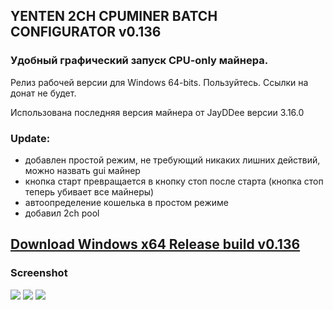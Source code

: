 <h2>YENTEN 2CH CPUMINER BATCH CONFIGURATOR v0.136</h2>
<h3>Удобный графический запуск CPU-only майнера.</h3>

Релиз рабочей версии для Windows 64-bits. Пользуйтесь. Ссылки на донат не будет.

Использована последняя версия майнера от JayDDee версии 3.16.0

<h3>Update:</h3>

* добавлен простой режим, не требующий никаких лишних действий, можно назвать gui майнер
* кнопка старт превращается в кнопку стоп после старта (кнопка стоп теперь убивает все майнеры)
* автоопределение кошелька в простом режиме
* добавил 2ch pool

<h2><a href=https://github.com/ChervyachokMigo/YENTEN-2ch-CPUMINER-BATCH-CONFFIGURER/releases/download/v0.136/YENTEN.2CH.BATCH.CONFIGURATOR.Windows.x64.Release.build.v0.136.rar>Download Windows x64 Release build v0.136</a></h2>

<h3>Screenshot</h3>
<img src=https://i.imgur.com/eYpAMvf.png>

<img src=https://i.imgur.com/vqUFh44.png>

<img src=https://i.imgur.com/SVQlsI8.png>
